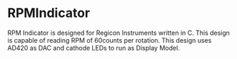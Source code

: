 # RPMIndicator

RPM Indicator is designed for Regicon Instruments written in C. This design is capable of reading RPM of 60counts per rotation. This design uses AD420 as DAC and cathode LEDs to run as Display Model.
